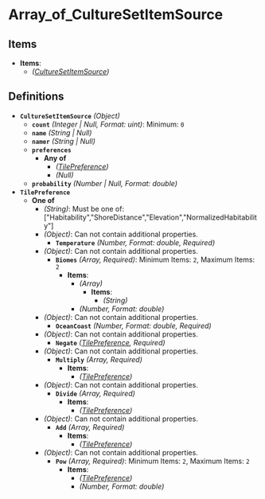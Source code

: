 # Array_of_CultureSetItemSource

## Items

  * **Items**:
    * *([CultureSetItemSource](#definitions/CultureSetItemSource))*
## Definitions
  * <a id="definitions/CultureSetItemSource"></a>**`CultureSetItemSource`** *(Object)*
    * **`count`** *(Integer | Null, Format: uint)*: Minimum: `0`
    * **`name`** *(String | Null)*
    * **`namer`** *(String | Null)*
    * **`preferences`**
      * **Any of**
        * *([TilePreference](#definitions/TilePreference))*
        * *(Null)*
    * **`probability`** *(Number | Null, Format: double)*
  * <a id="definitions/TilePreference"></a>**`TilePreference`**
    * **One of**
      * *(String)*: Must be one of: ["Habitability","ShoreDistance","Elevation","NormalizedHabitability"]
      * *(Object)*: Can not contain additional properties.
        * **`Temperature`** *(Number, Format: double, Required)*
      * *(Object)*: Can not contain additional properties.
        * **`Biomes`** *(Array, Required)*: Minimum Items: `2`, Maximum Items: `2`
          * **Items**:
            * *(Array)*
              * **Items**:
                * *(String)*
            * *(Number, Format: double)*
      * *(Object)*: Can not contain additional properties.
        * **`OceanCoast`** *(Number, Format: double, Required)*
      * *(Object)*: Can not contain additional properties.
        * **`Negate`** *([TilePreference](#definitions/TilePreference), Required)*
      * *(Object)*: Can not contain additional properties.
        * **`Multiply`** *(Array, Required)*
          * **Items**:
            * *([TilePreference](#definitions/TilePreference))*
      * *(Object)*: Can not contain additional properties.
        * **`Divide`** *(Array, Required)*
          * **Items**:
            * *([TilePreference](#definitions/TilePreference))*
      * *(Object)*: Can not contain additional properties.
        * **`Add`** *(Array, Required)*
          * **Items**:
            * *([TilePreference](#definitions/TilePreference))*
      * *(Object)*: Can not contain additional properties.
        * **`Pow`** *(Array, Required)*: Minimum Items: `2`, Maximum Items: `2`
          * **Items**:
            * *([TilePreference](#definitions/TilePreference))*
            * *(Number, Format: double)*
